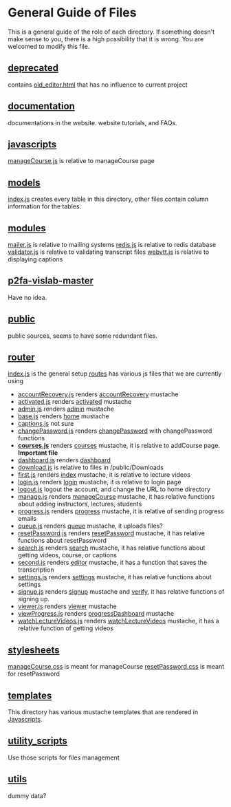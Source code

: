 # General Guide of Files

This is a general guide of the role of each directory. If something doesn't make sense to you, there is a high possibility that it is wrong. You are welcomed to modify this file.

## [deprecated](/deprecated)
contains [old_editor.html](/deprecated/old_editor.html) that has no influence to current project

## [documentation](/documentation)
documentations in the website.
website tutorials, and FAQs.

## [javascripts](/javascripts)
[manageCourse.js](/javascripts/controllers/manageCourse.js) is relative to manageCourse page

## [models](/models)
[index.js](/models/index.js) creates every table in this directory, other files contain column information for the tables.


## [modules](/modules)
[mailer.js](/modules/mailer.js) is relative to mailing systems
[redis.js](/modules/redis.js) is relative to redis database
[validator.js](/modules/validator.js) is relative to validating transcript files
[webvtt.js](/modules/webvtt.js) is relative to displaying captions

## [p2fa-vislab-master](/p2fa-vislab-master)
Have no idea.

## [public](/public)
public sources, seems to have some redundant files.

## [router](/router)
[index.js](/router/index.js) is the general setup
[routes](/router/routes) has various js files that we are currently using
  * [accountRecovery.js](/router/routes/accountRecovery.js) renders [accountRecovery](/templates/accountRecovery.mustache) mustache
  * [activated.js](/router/routes/activated.js) renders [activated](/templates/activated.mustache) mustache
  * [admin.js](/router/routes/admin.js) renders [admin](/templates/admin.mustache) mustache
  * [base.js](/router/routes/base.js) renders [home](/templates/home.mustache) mustache
  * [captions.js](/router/routes/captions.js) not sure
  * [changePassword.js](/router/routes/changePassword.js) renders [changePassword](/templates/changePassword.mustache) with changePassword functions
  * **[courses.js](/router/routes/courses.js)** renders [courses](/templates/courses.mustache) mustache, it is relative to addCourse page. **Important file**
  * [dashboard.js](/router/routes/dashboard.js) renders [dashboard](/templates/dashboard.mustache)
  * [download.js](/router/routes/download.js) is relative to files in /public/Downloads
  * [first.js](/router/routes/first.js) renders [index](/templates/index.mustache) mustache, it is relative to lecture videos
  * [login.js](/router/routes/login.js) renders [login](/templates/login.mustache) mustache, it is relative to login page
  * [logout.js](/router/routes/logout.js) logout the account, and change the URL to home directory
  * [manage.js](/router/routes/mange.js) renders [manageCourse](/templates/manageCourse.mustache) mustache, it has relative functions about adding instructors, lectures, students
  * [progress.js](/router/routes/progress.js) renders [progress](/templates/progress.mustache) mustache, it is relative of sending progress emails
  * [queue.js](/router/routes/queue.js) renders [queue](/templates/queue.mustache) mustache, it uploads files?
  * [resetPassword.js](/router/routes/resetPassword.js) renders [resetPassword](/templates/resetPassword.mustache) mustache, it has relative functions about resetPassword
  * [search.js](/router/routes/search.js) renders [search](/templates/search.mustache) mustache, it has relative functions about getting videos, course, or captions
  * [second.js](/router/routes/second.js) renders [editor](/templates/editor.mustache) mustache, it has a function that saves the transcription
  * [settings.js](/router/routes/settings.js) renders [settings](/templates/settings.mustache) mustache, it has relative functions about settings
  * [signup.js](/router/routes/signup.js) renders [signup](/templates/signup.mustache) mustache and [verify](/templates/verify.mustache), it has relative functions of signing up.
  * [viewer.js](/router/routes/viewer.js) renders [viewer](/templates/templates.mustache) mustache
  * [viewProgress.js](/router/routes/viewProgress.js) renders [progressDashboard](templates/progressDashboard.mustache) mustache
  * [watchLectureVideos.js](/router/routes/watchLectureVideos.js) renders [watchLectureVideos](/templates/watchLectureVideos.mustache) mustache, it has a relative function of getting videos

## [stylesheets](/stylesheets)
[manageCourse.css](/stylesheets/manageCourse.css) is meant for manageCourse
[resetPassword.css](/stylesheets/resetPassword.css) is meant for resetPassword

## [templates](/templates)
This directory has various mustache templates that are rendered in [Javascripts](/router/routes).

## [utility_scripts](/utility_scripts)
Use those scripts for files management

## [utils](/utils)
dummy data?
